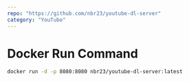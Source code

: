 ```yaml
---
repo: "https://github.com/nbr23/youtube-dl-server"
category: "YouTube"
---
```


# Docker Run Command

```bash
docker run -d -p 8080:8080 nbr23/youtube-dl-server:latest
```

